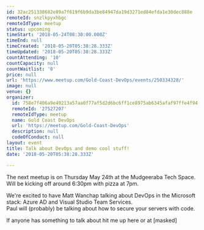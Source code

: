 ```yaml
---
id: 32ac251338682e89a7f619f6b9da3be84947da19d3271ed84efda1e30dec888e
remoteId: snzlkpyxhbgc
remoteIdType: meetup
status: upcoming
timeStart: '2018-05-24T08:30:00.000Z'
timeEnd: null
timeCreated: '2018-05-20T05:38:28.333Z'
timeUpdated: '2018-05-20T05:38:28.333Z'
countAttending: '10'
countCapacity: null
countWaitlist: '0'
price: null
url: 'https://www.meetup.com/Gold-Coast-DevOps/events/250334328/'
image: null
venue: {}
organizer:
  id: 758e7f406a9e49213a57aa0f77af5d2d6bc6ff1ce8975ab6345afaf97ffe4f94
  remoteId: '27527207'
  remoteIdType: meetup
  name: Gold Coast DevOps
  url: 'https://meetup.com/Gold-Coast-DevOps'
  description: null
  codeOfConduct: null
layout: event
title: Talk about DevOps and demo cool stuff!
date: '2018-05-20T05:38:28.333Z'

---
```

<p>The next meetup is on Thursday May 24th at the Mudgeeraba Tech Space. Will be kicking off around 6:30pm with pizza at 7pm.</p> <p>We're excited to have Matt Wanchap talking about DevOps in the Microsoft stack: Azure AD and Visual Studio Team Services.<br/>Paul will (probably) be talking about how to secure your servers with code.</p> <p>If anyone has something to talk about hit me up here or at [masked]</p>

